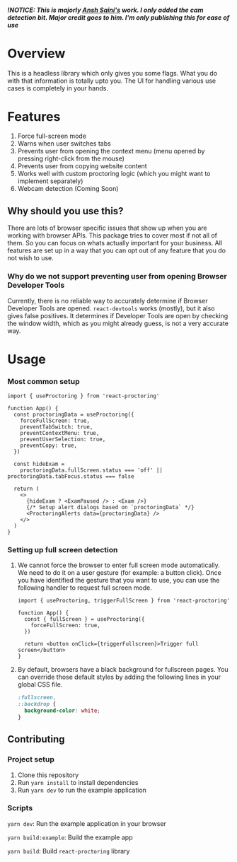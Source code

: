 #### <i>!NOTICE: This is majorly <a href="https://github.com/ansh-saini/react-proctoring">Ansh Saini's</a> work. I only added the cam detection bit. Major credit goes to him. I'm only publishing this for ease of use </i>

# Overview

This is a headless library which only gives you some flags. What you do with that information is totally upto you. The UI for handling various use cases is completely in your hands.

# Features

1. Force full-screen mode
2. Warns when user switches tabs
3. Prevents user from opening the context menu (menu opened by pressing right-click from the mouse)
4. Prevents user from copying website content
5. Works well with custom proctoring logic (which you might want to implement separately)
6. Webcam detection (Coming Soon)

## Why should you use this?

There are lots of browser specific issues that show up when you are working with browser APIs. This package tries to cover most if not all of them. So you can focus on whats actually important for your business. All features are set up in a way that you can opt out of any feature that you do not wish to use.

### Why do we not support preventing user from opening Browser Developer Tools

Currently, there is no reliable way to accurately determine if Browser Developer Tools are opened. `react-devtools` works (mostly), but it also gives false positives. It determines if Developer Tools are open by checking the window width, which as you might already guess, is not a very accurate way.

# Usage

### Most common setup

```tsx
import { useProctoring } from 'react-proctoring'

function App() {
  const proctoringData = useProctoring({
    forceFullScreen: true,
    preventTabSwitch: true,
    preventContextMenu: true,
    preventUserSelection: true,
    preventCopy: true,
  })

  const hideExam =
    proctoringData.fullScreen.status === 'off' || proctoringData.tabFocus.status === false

  return (
    <>
      {hideExam ? <ExamPaused /> : <Exam />}
      {/* Setup alert dialogs based on `proctoringData` */}
      <ProctoringAlerts data={proctoringData} />
    </>
  )
}
```

### Setting up full screen detection

1. We cannot force the browser to enter full screen mode automatically. We need to do it on a user gesture (for example: a button click). Once you have identified the gesture that you want to use, you can use the following handler to request full screen mode.

   ```tsx
   import { useProctoring, triggerFullScreen } from 'react-proctoring'

   function App() {
     const { fullScreen } = useProctoring({
       forceFullScreen: true,
     })

     return <button onClick={triggerFullscreen}>Trigger full screen</button>
   }
   ```

2. By default, browsers have a black background for fullscreen pages. You can override those default styles by adding the following lines in your global CSS file.

   ```css
   :fullscreen,
   ::backdrop {
     background-color: white;
   }
   ```

## Contributing

### Project setup

1. Clone this repository
2. Run `yarn install` to install dependencies
3. Run `yarn dev` to run the example application

### Scripts

`yarn dev`: Run the example application in your browser

`yarn build:example`: Build the example app

`yarn build`: Build `react-proctoring` library
